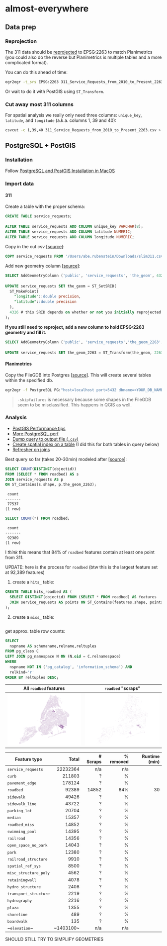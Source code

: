 # almost-everywhere

## Data prep

### Reprojection

The 311 data should be [reprojected](https://www.nceas.ucsb.edu/scicomp/recipes/gdal-reproject) to EPSG:2263 to match Planimetrics (you could also do the reverse but Planimetrics is multiple tables and a more complicated format).

You can do this ahead of time:

```bash
ogr2ogr -t_srs EPSG:2263 311_Service_Requests_from_2010_to_Present_2263.csv 311_Service_Requests_from_2010_to_Present.csv
```

Or wait to do it with PostGIS using `ST_Transform`.

### Cut away most 311 columns

For spatial analysis we really only need three columns: `unique_key`, `latitude`, and `longitude` (a.k.a. columns 1, 39 and 40):

```bash
csvcut -c 1,39,40 311_Service_Requests_from_2010_to_Present_2263.csv > slim311.csv
```


## PostgreSQL + PostGIS

### Installation

Follow [PostgreSQL and PostGIS Installation in MacOS](https://medium.com/@Umesh_Kafle/postgresql-and-postgis-installation-in-mac-os-87fa98a6814d)

### Import data



#### 311

Create a table with the proper schema:

```sql
CREATE TABLE service_requests;

ALTER TABLE service_requests ADD COLUMN unique_key VARCHAR(8);
ALTER TABLE service_requests ADD COLUMN latitude NUMERIC;
ALTER TABLE service_requests ADD COLUMN longitude NUMERIC;
```

Copy in the cut csv [[source](https://dataschool.com/learn-sql/importing-data-from-csv-in-postgresql/)]:

```sql
COPY service_requests FROM '/Users/abe.rubenstein/Downloads/slim311.csv' DELIMITER ',' CSV HEADER;
```

Add new geometry column [[source](https://medium.com/@paylakatel/part-2-postgis-at-the-city-of-boston-711cf30cf1f3)]:

```sql
SELECT AddGeometryColumn ('public', 'service_requests', 'the_geom', 4326, 'POINT', 2);

UPDATE service_requests SET the_geom = ST_SetSRID(
  ST_MakePoint(
    "longitude"::double precision,
    "latitude"::double precision
  ),
  4326 # this SRID depends on whether or not you initially reprojected 
);
```

**If you still need to reproject, add a new column to hold EPSG:2263 geometry and fill it.**

```sql
SELECT AddGeometryColumn ('public', 'service_requests','the_geom_2263',2263,'POINT',2);

UPDATE service_requests SET the_geom_2263 = ST_Transform(the_geom, 2263);
```

#### Planimetrics

Copy the FileGDB into Postgres [[source](https://gis.stackexchange.com/a/83325/52312)]. This will create several tables within the specified db.

```bash
ogr2ogr -f PostgreSQL PG:"host=localhost port=5432 dbname=<YOUR_DB_NAME> user=<YOUR_USER>" NYC_DoITT_Planimetric_OpenData.gdb -overwrite -progress -skipfailures --config PG_USE_COPY YES
```

> `-skipfailures` is necessary because some shapes in the FileGDB seem to be misclassified. This happens in QGIS as well.

### Analysis

- [PostGIS Performance tips](https://postgis.net/docs/performance_tips.html)
- [More PostgreSQL perf](https://www.cybertec-postgresql.com/en/postgresql-parallel-create-index-for-better-performance/)
- [Dump query to output file (`.csv`)](https://www.postgresql.org/message-id/15392.46537.511719.871128%40elsick.csl.co.uk)
- [Create spatial index on a table](https://postgis.net/workshops/postgis-intro/indexing.html) (I did this for both tables in query below)
- [Refresher on joins](https://www.codeproject.com/Articles/33052/Visual-Representation-of-SQL-Joins)



Best query so far (takes 20-30min) modeled after [[source](https://gis.stackexchange.com/a/284910/52312)]:

```sql
SELECT COUNT(DISTINCT(objectid))
FROM (SELECT * FROM roadbed) AS s
JOIN service_requests AS p
ON ST_Contains(s.shape, p.the_geom_2263);
```

```
 count 
-------
 77537
(1 row)
```

```sql
SELECT COUNT(*) FROM roadbed;
```
```
 count 
-------
 92389
(1 row)
```

I *think* this means that 84% of `roadbed` features contain at least one point from 311.

UPDATE: here is the process for `roadbed` (btw this is the largest feature set at 92,389 features)

1. create a `hits_` table:

```sql
CREATE TABLE hits_roadbed AS (
  SELECT DISTINCT(objectid) FROM (SELECT * FROM roadbed) AS features
  JOIN service_requests AS points ON ST_Contains(features.shape, points.the_geom_2263)
);
```

2. create a `miss_` table:

```sql

```

get approx. table row counts:

```sql
SELECT 
  nspname AS schemaname,relname,reltuples
FROM pg_class C
LEFT JOIN pg_namespace N ON (N.oid = C.relnamespace)
WHERE 
  nspname NOT IN ('pg_catalog', 'information_schema') AND
  relkind='r' 
ORDER BY reltuples DESC;
```

All `roadbed` features|`roadbed` "scraps"
-----|-----
![hits](./roadbed_all.png)|![miss](./roadbed_miss.png)

 Feature type|Total|# Scraps|% removed|Runtime (min)
-----|-----:|-----:|-----:|----:
`service_requests`|22232364|n/a|n/a
`curb`|211803|?|%
`pavement_edge`|178124|?|%
`roadbed`|92389|14852|84%|30
`sidewalk`|49426|?|%
`sidewalk_line`|43722|?|%
`parking_lot`|20704|?|%
`median`|15357|?|%
`roadbed_miss`|14852|?|%
`swimming_pool`|14395|?|%
`railroad`|14356|?|%
`open_space_no_park`|14043|?|%
`park`|12380|?|%
`railroad_structure`|9910|?|%
`spatial_ref_sys`|8500|?|%
`misc_structure_poly`|4562|?|%
`retainingwall`|4078|?|%
`hydro_structure`|2408|?|%
`transport_structure`|2219|?|%
`hydrography`|2216|?|%
`plaza`|1355|?|%
`shoreline`|489|?|%
`boardwalk`|135|?|%
~`elevation`~|~1403100~|n/a|n/a

SHOULD STILL TRY TO SIMPLIFY GEOMETRIES
